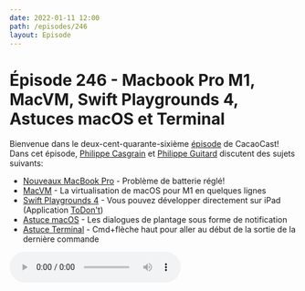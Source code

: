 ```yaml
---
date: 2022-01-11 12:00
path: /episodes/246
layout: Episode
---
```

# Épisode 246 - Macbook Pro M1, MacVM, Swift Playgrounds 4, Astuces macOS et Terminal
<p>Bienvenue dans le deux-cent-quarante-sixi&egrave;me&nbsp;<a href="https://cacaocast.com/media/cacaocast_246.mp3" title="CacaoCast Episode 246">épisode</a> de CacaoCast! Dans cet épisode, <a href="http://www.twitter.com/philippec" title="Philippe Casgrain sur Twitter">Philippe Casgrain</a> et <a href="http://www.twitter.com/cacaocast" title="Philippe Guitard sur Twitter">Philippe Guitard</a> discutent des sujets suivants:</p>
<ul>
<li><a href="https://www.apple.com/ca/fr/macbook-pro-14-and-16/" title="Nouveaux MacBook Pro">Nouveaux MacBook Pro</a> - Problème de batterie réglé!</li>
<li><a href="https://github.com/KhaosT/MacVM" title="MacVM">MacVM</a> - La virtualisation de macOS pour M1 en quelques lignes</li>
<li><a href="https://www.apple.com/swift/playgrounds/" title="Swift Playgrounds 4">Swift Playgrounds 4</a> - Vous pouvez développer directement sur iPad (Application <a href="https://www.cephalopod.studio/blog/lessons-from-developing-an-app-on-the-ipad-from-start-to-finish-on-the-app-store" title="ToDon't">ToDon't</a>)</li>
<li><a href="https://twitter.com/_inside/status/1468770322316943363" title="Astuce macOS">Astuce macOS</a> - Les dialogues de plantage sous forme de notification</li>
<li><a href="https://twitter.com/chriseidhof/status/1475447159822725130" title="Astuce Terminal">Astuce Terminal</a> - Cmd+flèche haut pour aller au début de la sortie de la dernière commande</li>
</ul>
<p><audio controls><source src="https://cacaocast.com/media/cacaocast_246.mp3" type="audio/mpeg"><source src="https://cacaocast.com/media/cacaocast_246.mp3" type="audio/mp4">Votre navigateur ne supporte pas l'élément audio / Your browser does not support the audio element.</audio></p>
